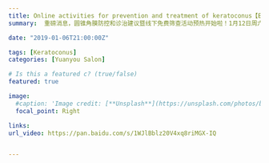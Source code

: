 ```yaml
---
title: Online activities for prevention and treatment of keratoconus【Edition 40】
summary:  重磅消息，圆锥角膜防控和诊治建议暨线下免费筛查活动预热开始啦！1月12日周六，特邀河北省眼科医院王萌萌主任线上义诊。

date: "2019-01-06T21:00:00Z"

tags: [Keratoconus]
categories: [Yuanyou Salon]

# Is this a featured c? (true/false)
featured: true

image:
  #caption: 'Image credit: [**Unsplash**](https://unsplash.com/photos/bzdhc5b3Bxs)'
  focal_point: Right

links:
url_video: https://pan.baidu.com/s/1WJlBblz20V4xq8riMGX-IQ


---
```


